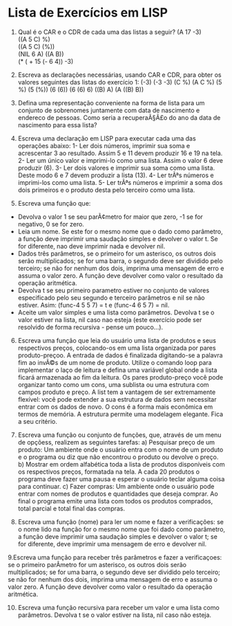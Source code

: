 # Lista de Exercícios em LISP

1. Qual é o CAR e o CDR de cada uma das listas a seguir?
(A 17 -3)                     
((A 5 C) %)          
((A 5 C) (%))           	   
(NIL 6 A)
((A B))                         
(* ( + 15 (- 6 4)) -3)

2. Escreva as declarações necessárias, usando CAR e CDR, para obter os valores seguintes das listas do exercício 1:
(-3)                                                           (-3 -3)
(C %)                                                          (A C %)
(5 %)                                                          (5 (%))
(6 (6))                                                        (6 (6) 6)
((B) A)                                                        (A ((B) B))

3. Defina uma representação conveniente na forma de lista para um conjunto de sobrenomes juntamente com data de nascimento e endereco de pessoas. 
  Como seria a recuperaÃ§Ã£o do ano da data de nascimento para essa lista?

4. Escreva uma declaração em LISP para executar cada uma das operações abaixo:
1- Ler dois números, imprimir sua soma e acrescentar 3 ao resultado. Assim 5 e 11 devem produzir 16 e 19 na tela.
2- Ler um único valor e imprimi-lo como uma lista. Assim o valor 6 deve produzir (6).
3- Ler dois valores e imprimir sua soma como uma lista. Deste modo 6 e 7 devem produzir a lista (13).
4- Ler trÃªs números e imprimi-los como uma lista.
5- Ler trÃªs números e imprimir a soma dos dois primeiros e o produto desta pelo terceiro como uma lista.

5. Escreva uma função que:
- Devolva o valor 1 se seu parÃ¢metro for maior que zero, -1 se for negativo, 0 se for zero.
- Leia um nome. Se este for o mesmo nome que o dado como parâmetro, a função deve imprimir uma saudação simples e devolver o valor t. Se for diferente, nao deve imprimir nada e devolver nil.
- Dados três parâmetros, se o primeiro for um asterisco, os outros dois serão multiplicados; se for uma barra, o segundo deve ser dividido pelo terceiro; se não for nenhum dos dois, imprima uma mensagem de erro e assuma o valor zero. A função deve devolver como valor o resultado da operação aritmética.
- Devolva t se seu primeiro parametro estiver no conjunto de valores especificado pelo seu segundo e terceiro parâmetros e nil se não estiver. Asim: (func-4 5 5 7) = t e (func-4 6 5 7) = nil.
- Aceite um valor simples e uma lista como parâmetros. Devolva t se o valor estiver na lista, nil caso nao esteja (este exercício pode ser resolvido de forma recursiva - pense um pouco...).
 
6.  Escreva uma função que leia do usuário uma lista de produtos e seus respectivos preços, colocando-os em uma lista organizada por pares produto-preçoo. A entrada de dados é finalizada digitando-se a palavra fim ao invÃ©s de um nome de produto.
Utilize o comando loop para implementar o laço de leitura e defina uma variável global onde a lista ficará armazenada ao fim da leitura.
Os pares produto-preço você pode organizar tanto como um cons, uma sublista ou uma estrutura com campos produto e preço. A list tem a vantagem de ser extremamente flexível: você pode extender a sua estrutura de dados sem necessitar entrar com os dados de novo. O cons é a forma mais econômica em termos de memória. A estrutura permite uma modelagem elegante. Fica a seu critério.

7.  Escreva uma função ou conjunto de funções, que, através de um menu de opçõess, realizem as seguintes tarefas:
a) Pesquisar preço de um produto: Um ambiente onde o usuário entra com o nome de um produto e o programa ou diz que não encontrou o produto ou devolve o preço.
b) Mostrar em ordem alfabética toda a lista de produtos disponíveis com os respectivos preços, formatada na tela. A cada 20 produtos o programa deve fazer uma pausa e esperar o usuário teclar alguma coisa para continuar.
c) Fazer compras: Um ambiente onde o usuário pode entrar com nomes de produtos e quantidades que deseja comprar. Ao final o programa emite uma lista com todos os produtos comprados, total parcial e total final das compras.

8. Escreva uma função (nome) para ler um nome e fazer a verificações: se o nome lido na função for o mesmo nome que foi dado como parâmetro, a função deve imprimir uma saudação simples e devolver o valor t; se for diferente, deve imprimir uma mensagem de erro e devolver nil.

9.Escreva uma função para receber três parâmetros e fazer a verificaçoes: se o primeiro parÂmetro for um asterisco, os outros dois serão multiplicados; se for uma barra, o segundo deve ser dividido pelo terceiro; se não for nenhum dos dois, imprima uma mensagem de erro e assuma o valor zero. A função deve devolver como valor o resultado da operação aritmética.

10. Escreva uma função recursiva para receber um valor e uma lista como parâmetros. Devolva t se o valor estiver na lista, nil caso não esteja.

 
